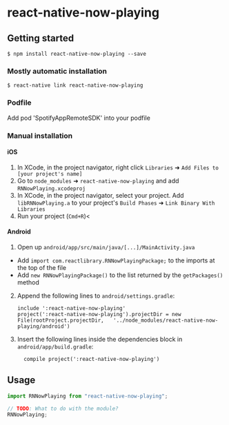 # react-native-now-playing

## Getting started

`$ npm install react-native-now-playing --save`

### Mostly automatic installation

`$ react-native link react-native-now-playing`

### Podfile

Add pod 'SpotifyAppRemoteSDK' into your podfile

### Manual installation

#### iOS

1. In XCode, in the project navigator, right click `Libraries` ➜ `Add Files to [your project's name]`
2. Go to `node_modules` ➜ `react-native-now-playing` and add `RNNowPlaying.xcodeproj`
3. In XCode, in the project navigator, select your project. Add `libRNNowPlaying.a` to your project's `Build Phases` ➜ `Link Binary With Libraries`
4. Run your project (`Cmd+R`)<

#### Android

1. Open up `android/app/src/main/java/[...]/MainActivity.java`

* Add `import com.reactlibrary.RNNowPlayingPackage;` to the imports at the top of the file
* Add `new RNNowPlayingPackage()` to the list returned by the `getPackages()` method

2. Append the following lines to `android/settings.gradle`:
   ```
   include ':react-native-now-playing'
   project(':react-native-now-playing').projectDir = new File(rootProject.projectDir, 	'../node_modules/react-native-now-playing/android')
   ```
3. Insert the following lines inside the dependencies block in `android/app/build.gradle`:
   ```
     compile project(':react-native-now-playing')
   ```

## Usage

```javascript
import RNNowPlaying from "react-native-now-playing";

// TODO: What to do with the module?
RNNowPlaying;
```
